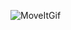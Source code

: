 
![MoveItGif](https://user-images.githubusercontent.com/67908082/113477280-1fb5b600-9457-11eb-99f0-a63a74dd8d7b.gif)
